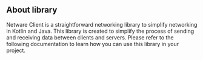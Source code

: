 ## About library
Netware Client is a straightforward networking library to simplify networking in Kotlin and Java. This library is created to simplify the process of sending and receiving data between clients and servers. Please refer to the following documentation to learn how you can use this library in your project.